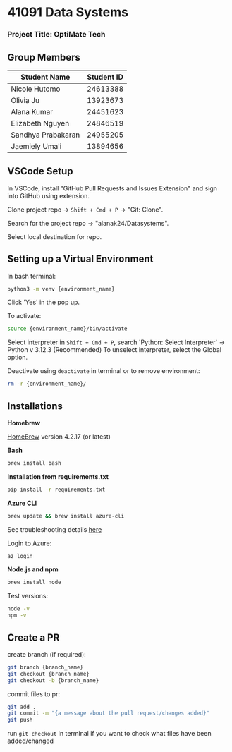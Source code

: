 # 41091 Data Systems
### Project Title: OptiMate Tech

## Group Members

| Student Name | Student ID |
|-----|-----|
| Nicole Hutomo | 24613388 |
| Olivia Ju | 13923673 |
| Alana Kumar | 24451623 |
| Elizabeth Nguyen | 24846519 |
| Sandhya Prabakaran | 24955205 |
| Jaemiely Umali | 13894656 |

## VSCode Setup

In VSCode, install "GitHub Pull Requests and Issues Extension" and sign into GitHub using extension.

Clone project repo -> `Shift + Cmd + P` -> "Git: Clone".

Search for the project repo -> "alanak24/Datasystems".

Select local destination for repo.

## Setting up a Virtual Environment

In bash terminal:

``` bash
python3 -m venv {environment_name}
```

Click 'Yes' in the pop up. 

To activate:

``` bash
source {environment_name}/bin/activate
```

Select interpreter in `Shift + Cmd + P`, search 'Python: Select Interpreter' -> Python v 3.12.3 (Recommended)
To unselect interpreter, select the Global option.

Deactivate using `deactivate` in terminal or to remove environment:
``` bash
rm -r {environment_name}/
```


## Installations

**Homebrew**

[HomeBrew](https://docs.brew.sh/Installation.html) version 4.2.17 (or latest)

**Bash**

``` bash
brew install bash
```

**Installation from requirements.txt**

``` bash
pip install -r requirements.txt
```

**Azure CLI**

``` bash
brew update && brew install azure-cli
``` 

See troubleshooting details [here](https://learn.microsoft.com/en-us/cli/azure/install-azure-cli)

Login to Azure:
``` bash
az login
```

**Node.js and npm**
``` bash
brew install node
```

Test versions:
``` bash
node -v
npm -v
```

## Create a PR

create branch (if required):

``` bash
git branch {branch_name}
git checkout {branch_name}
git checkout -b {branch_name}
```

commit files to pr:
``` bash
git add .
git commit -m "{a message about the pull request/changes added}"
git push
```

run `git checkout` in terminal if you want to check what files have been added/changed
